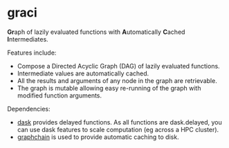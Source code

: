 # graci

**Gr**aph of lazily evaluated functions with **A**utomatically **C**ached **I**ntermediates.

Features include:
* Compose a Directed Acyclic Graph (DAG) of lazily evaluated functions.
* Intermediate values are automatically cached.
* All the results and arguments of any node in the graph are retrievable. 
* The graph is mutable allowing easy re-running of the graph with modified function arguments.

Dependencies:
* [dask](https://dask.org/ "Dask") provides delayed functions. As all functions are dask.delayed, you can use dask features to scale computation (eg across a HPC cluster).
* [graphchain](https://pypi.org/project/graphchain/ "GraphChain") is used to provide automatic caching to disk.